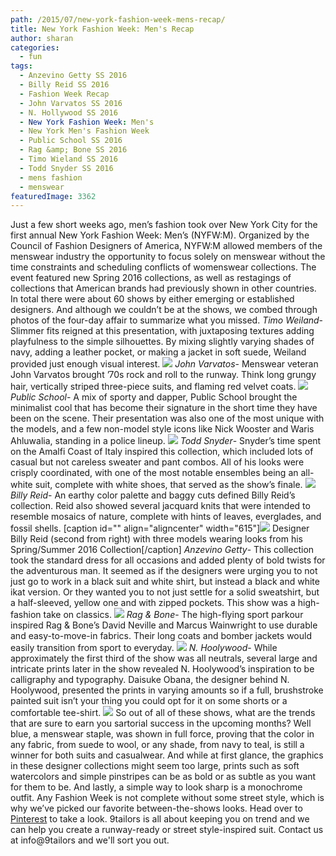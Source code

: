 ```yaml
---
path: /2015/07/new-york-fashion-week-mens-recap/
title: New York Fashion Week: Men's Recap
author: sharan
categories: 
  - fun
tags: 
  - Anzevino Getty SS 2016
  - Billy Reid SS 2016
  - Fashion Week Recap
  - John Varvatos SS 2016
  - N. Hollywood SS 2016
  - New York Fashion Week: Men's
  - New York Men's Fashion Week
  - Public School SS 2016
  - Rag &amp; Bone SS 2016
  - Timo Wieland SS 2016
  - Todd Snyder SS 2016
  - mens fashion
  - menswear
featuredImage: 3362
---
```

Just a few short weeks ago, men’s fashion took over New York City for the first annual New York Fashion Week: Men’s (NYFW:M). Organized by the Council of Fashion Designers of America, NYFW:M allowed members of the menswear industry the opportunity to focus solely on menswear without the time constraints and scheduling conflicts of womenswear collections. The event featured new Spring 2016 collections, as well as restagings of collections that American brands had previously shown in other countries. In total there were about 60 shows by either emerging or established designers. And although we couldn’t be at the shows, we combed through photos of the four-day affair to summarize what you missed. _Timo Weiland_\- Slimmer fits reigned at this presentation, with juxtaposing textures adding playfulness to the simple silhouettes. By mixing slightly varying shades of navy, adding a leather pocket, or making a jacket in soft suede, Weiland provided just enough visual interest. ![](http://sakspov.saksfifthavenue.com/wp-content/media/2015/07/Saks-at-the-Shows-New-York-Fashion-Week-Mens-Timo-Weiland-Spring-2016-Saks-POV-4.jpg) _John Varvatos_\- Menswear veteran John Varvatos brought ’70s rock and roll to the runway. Think long grungy hair, vertically striped three-piece suits, and flaming red velvet coats. ![](http://organdii.com/wp-content/uploads/2015/07/John-Varvatos-Men%E2%80%99s-RTW-Spring-2016.jpg) _Public School_\- A mix of sporty and dapper, Public School brought the minimalist cool that has become their signature in the short time they have been on the scene. Their presentation was also one of the most unique with the models, and a few non-model style icons like Nick Wooster and Waris Ahluwalia, standing in a police lineup. ![](https://pmcwwd.files.wordpress.com/2015/07/public-school-ss16-1.jpg?w=1024) _Todd Snyder_\- Snyder’s time spent on the Amalfi Coast of Italy inspired this collection, which included lots of casual but not careless sweater and pant combos. All of his looks were crisply coordinated, with one of the most notable ensembles being an all-white suit, complete with white shoes, that served as the show’s finale. ![](http://organdii.com/wp-content/uploads/2015/07/Todd-Snyder-Men%E2%80%99s-RTW-Spring-2016.jpg) _Billy Reid_\- An earthy color palette and baggy cuts defined Billy Reid’s collection. Reid also showed several jacquard knits that were intended to resemble mosaics of nature, complete with hints of leaves, everglades, and fossil shells. \[caption id="" align="aligncenter" width="615"\]![](http://fashionresourcenetwork.com/wp-content/uploads/2015/07/63249-thumb.jpg) Designer Billy Reid (second from right) with three models wearing looks from his Spring/Summer 2016 Collection\[/caption\] _Anzevino Getty_\- This collection took the standard dress for all occasions and added plenty of bold twists for the adventurous man. It seemed as if the designers were urging you to not just go to work in a black suit and white shirt, but instead a black and white ikat version. Or they wanted you to not just settle for a solid sweatshirt, but a half-sleeved, yellow one and with zipped pockets. This show was a high-fashion take on classics. ![](http://s1.ibtimes.com/sites/www.ibtimes.com/files/styles/v2_article_large/public/2015/07/15/mens-fashion-week.jpg) _Rag & Bone_\- The high-flying sport parkour inspired Rag & Bone’s David Neville and Marcus Wainwright to use durable and easy-to-move-in fabrics. Their long coats and bomber jackets would easily transition from sport to everyday. ![](http://www.cctv-america.com/wp-content/flagallery/photos-mens-fashion-week/webview/new_york_men_s_fashion_rag_and_bone__social-mediacctv-america-com_4.jpg) _N. Hoolywood_\- While approximately the first third of the show was all neutrals, several large and intricate prints later in the show revealed N. Hoolywood’s inspiration to be calligraphy and typography. Daisuke Obana, the designer behind N. Hoolywood, presented the prints in varying amounts so if a full, brushstroke painted suit isn’t your thing you could opt for it on some shorts or a comfortable tee-shirt. ![](https://pbs.twimg.com/media/CJ8TrEdUEAAeQrr.jpg) So out of all of these shows, what are the trends that are sure to earn you sartorial success in the upcoming months? Well blue, a menswear staple, was shown in full force, proving that the color in any fabric, from suede to wool, or any shade, from navy to teal, is still a winner for both suits and casualwear. And while at first glance, the graphics in these designer collections might seem too large, prints such as soft watercolors and simple pinstripes can be as bold or as subtle as you want for them to be. And lastly, a simple way to look sharp is a monochrome outfit. Any Fashion Week is not complete without some street style, which is why we’ve picked our favorite between-the-shows looks. Head over to [Pinterest](https://www.pinterest.com/9tailors/best-of-nyfwm-street-style/) to take a look. 9tailors is all about keeping you on trend and we can help you create a runway-ready or street style-inspired suit. Contact us at info@9tailors and we'll sort you out.